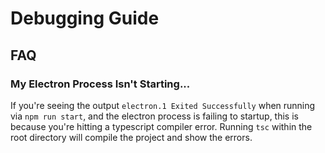 # Debugging Guide  
## FAQ  
### My Electron Process Isn't Starting...  
If you're seeing the output `electron.1 Exited Successfully` when running via `npm run start`, and the electron process is failing to startup, this is because you're hitting a typescript compiler error. Running `tsc` within the root directory will compile the project and show the errors.  
